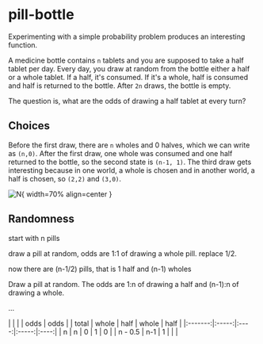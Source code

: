 # pill-bottle
Experimenting with a simple probability problem produces an interesting function.

A medicine bottle contains `n` tablets and you are supposed to take a
half tablet per day. Every day, you draw at random from the bottle
either a half or a whole tablet.  If a half, it's consumed.  If it's a
whole, half is consumed and half is returned to the bottle. After `2n`
draws, the bottle is empty.

The question is, what are the odds of drawing a half tablet at every turn?

## Choices

Before the first draw, there are `n` wholes and 0 halves, which we can write as `(n,0)`. After the first draw, one whole
was consumed and one half returned to the bottle, so the second state is `(n-1, 1)`. The third draw gets interesting because in one world, a whole is chosen and in another world, a half is chosen, so `(2,2)` and `(3,0)`.

![N](images/overview.png){ width=70% align=center }


## Randomness

start with n pills

draw a pill at random, odds are 1:1 of drawing a whole pill. replace 1/2.

now there are (n-1/2) pills, that is 1 half and  (n-1) wholes

Draw a pill at random.  The odds are 1:n of drawing a half and (n-1):n of drawing a whole.

...

|         |       |      | odds  | odds |
| total   | whole | half | whole | half |
|:-------:|:-----:|:----:|:-----:|:----:|
| n       | n     | 0    | 1     | 0    |
| n - 0.5 | n-1   | 1    |       |      |

